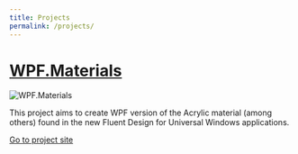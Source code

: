 ```yaml
---
title: Projects
permalink: /projects/
---
```


# [WPF.Materials](https://quadspinner.github.io/WPF.Materials)

![WPF.Materials](https://github.com/QuadSpinner/WPF.Materials/raw/master/docs/images/WPF-Materials-001a.png)

This project aims to create WPF version of the Acrylic material (among others) found in the new Fluent Design for Universal Windows applications.

[Go to project site](https://quadspinner.github.io/WPF.Materials)

